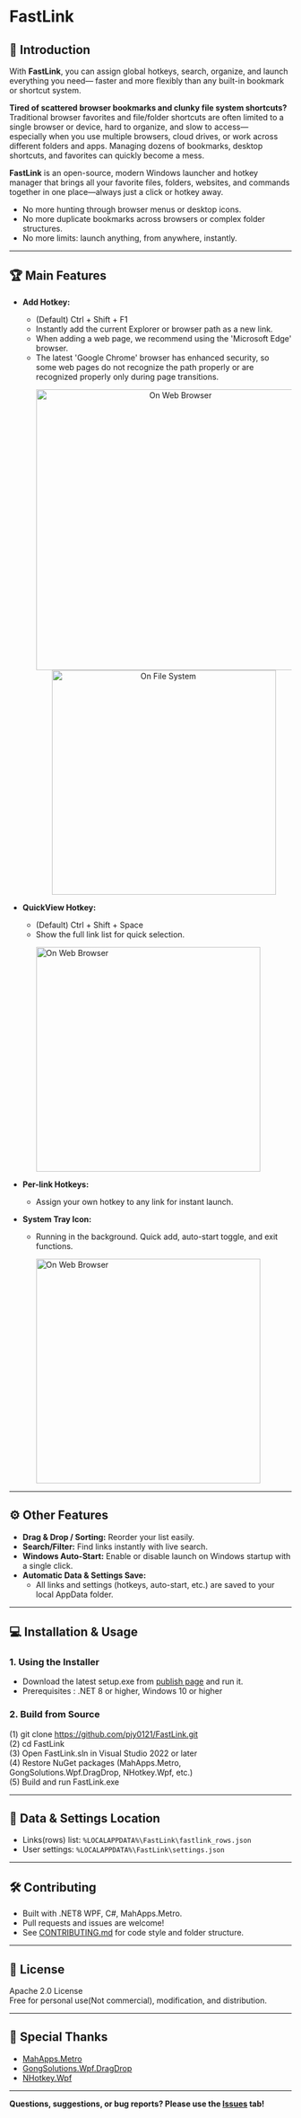 # FastLink

## 🚀 Introduction

With **FastLink**, you can assign global hotkeys, search, organize, and launch everything you need—
faster and more flexibly than any built-in bookmark or shortcut system.

**Tired of scattered browser bookmarks and clunky file system shortcuts?**  
Traditional browser favorites and file/folder shortcuts are often limited to a single browser or device, hard to organize, and slow to access—<br>
especially when you use multiple browsers, cloud drives, or work across different folders and apps. Managing dozens of bookmarks, desktop shortcuts, and favorites can quickly become a mess.

**FastLink** is an open-source, modern Windows launcher and hotkey manager that brings all your favorite files, folders, websites, and commands together in one place—always just a click or hotkey away.

- No more hunting through browser menus or desktop icons.
- No more duplicate bookmarks across browsers or complex folder structures.
- No more limits: launch anything, from anywhere, instantly.

---

## 🏆 Main Features

- **Add Hotkey:**  
  - (Default) Ctrl + Shift + F1
  - Instantly add the current Explorer or browser path as a new link.
  - When adding a web page, we recommend using the 'Microsoft Edge' browser.
  - The latest 'Google Chrome' browser has enhanced security, so some web pages do not recognize the path properly or are recognized properly only during page transitions.
    <p align="center">
      <img src="https://github.com/user-attachments/assets/03afcf4a-0f96-455e-9402-ab9504c4169d" alt="On Web Browser" width="500"/>
      <img src="https://github.com/user-attachments/assets/41223682-5980-454b-9c4b-6d94ba4d437d" alt="On File System" width="400"/>
    </p>

- **QuickView Hotkey:**  
  - (Default) Ctrl + Shift + Space
  - Show the full link list for quick selection.
    <p align="left">
      <img src="https://github.com/user-attachments/assets/5d128265-4600-4ab5-9c83-84192312c0a1" alt="On Web Browser" width="400"/>
    </p>

- **Per-link Hotkeys:**  
  - Assign your own hotkey to any link for instant launch.

- **System Tray Icon:**  
  - Running in the background. Quick add, auto-start toggle, and exit functions.
    <p align="left">
      <img src="https://github.com/user-attachments/assets/addc1017-9f08-4d97-8083-3e04a5d4a1df" alt="On Web Browser" width="400"/>
    </p>
---

## ⚙️ Other Features
- **Drag & Drop / Sorting:** Reorder your list easily.
- **Search/Filter:** Find links instantly with live search.
- **Windows Auto-Start:** Enable or disable launch on Windows startup with a single click.
- **Automatic Data & Settings Save:**  
  - All links and settings (hotkeys, auto-start, etc.) are saved to your local AppData folder.

---

## 💻 Installation & Usage

### 1. Using the Installer

- Download the latest setup.exe from [publish page](https://fastxlink.netlify.app/publish) and run it.
- Prerequisites : .NET 8 or higher, Windows 10 or higher

### 2. Build from Source

(1) git clone https://github.com/pjy0121/FastLink.git<br>
(2) cd FastLink<br>
(3) Open FastLink.sln in Visual Studio 2022 or later<br>
(4) Restore NuGet packages (MahApps.Metro, GongSolutions.Wpf.DragDrop, NHotkey.Wpf, etc.)<br>
(5) Build and run FastLink.exe

---

## 📁 Data & Settings Location

- Links(rows) list:
  `%LOCALAPPDATA%\FastLink\fastlink_rows.json`
- User settings:
  `%LOCALAPPDATA%\FastLink\settings.json`

---

## 🛠️ Contributing

- Built with .NET8 WPF, C#, MahApps.Metro.
- Pull requests and issues are welcome!
- See [CONTRIBUTING.md](CONTRIBUTING.md) for code style and folder structure.

---

## 📜 License

Apache 2.0 License<br>
Free for personal use(Not commercial), modification, and distribution.

---

## 🙏 Special Thanks

- [MahApps.Metro](https://github.com/MahApps/MahApps.Metro)
- [GongSolutions.Wpf.DragDrop](https://github.com/punker76/gong-wpf-dragdrop)
- [NHotkey.Wpf](https://github.com/thomaslevesque/NHotkey)

---

**Questions, suggestions, or bug reports? Please use the [Issues](https://github.com/pjy0121/FastLink/issues) tab!**
